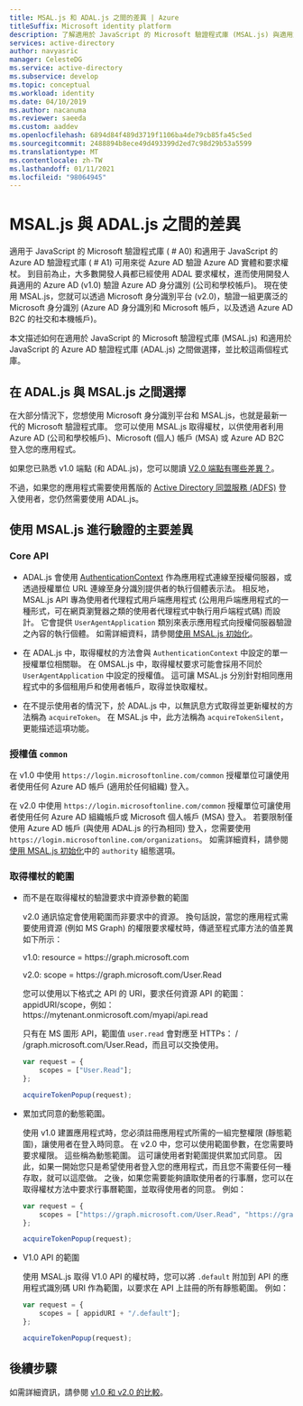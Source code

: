 ```yaml
---
title: MSAL.js 和 ADAL.js 之間的差異 | Azure
titleSuffix: Microsoft identity platform
description: 了解適用於 JavaScript 的 Microsoft 驗證程式庫 (MSAL.js) 與適用於 JavaScript 的 Azure AD 驗證程式庫 (ADAL.js) 之間的差異，以及如何選擇要使用哪一個。
services: active-directory
author: navyasric
manager: CelesteDG
ms.service: active-directory
ms.subservice: develop
ms.topic: conceptual
ms.workload: identity
ms.date: 04/10/2019
ms.author: nacanuma
ms.reviewer: saeeda
ms.custom: aaddev
ms.openlocfilehash: 6894d84f489d3719f1106ba4de79cb85fa45c5ed
ms.sourcegitcommit: 2488894b8ece49d493399d2ed7c98d29b53a5599
ms.translationtype: MT
ms.contentlocale: zh-TW
ms.lasthandoff: 01/11/2021
ms.locfileid: "98064945"
---
```

# <a name="differences-between-msaljs-and-adaljs"></a>MSAL.js 與 ADAL.js 之間的差異

適用于 JavaScript 的 Microsoft 驗證程式庫 ( # A0) 和適用于 JavaScript 的 Azure AD 驗證程式庫 ( # A1) 可用來從 Azure AD 驗證 Azure AD 實體和要求權杖。 到目前為止，大多數開發人員都已經使用 ADAL 要求權杖，進而使用開發人員適用的 Azure AD (v1.0) 驗證 Azure AD 身分識別 (公司和學校帳戶)。 現在使用 MSAL.js，您就可以透過 Microsoft 身分識別平台 (v2.0)，驗證一組更廣泛的 Microsoft 身分識別 (Azure AD 身分識別和 Microsoft 帳戶，以及透過 Azure AD B2C 的社交和本機帳戶)。

本文描述如何在適用於 JavaScript 的 Microsoft 驗證程式庫 (MSAL.js) 和適用於 JavaScript 的 Azure AD 驗證程式庫 (ADAL.js) 之間做選擇，並比較這兩個程式庫。

## <a name="choosing-between-adaljs-and-msaljs"></a>在 ADAL.js 與 MSAL.js 之間選擇

在大部分情況下，您想使用 Microsoft 身分識別平台和 MSAL.js，也就是最新一代的 Microsoft 驗證程式庫。 您可以使用 MSAL.js 取得權杖，以供使用者利用 Azure AD (公司和學校帳戶)、Microsoft (個人) 帳戶 (MSA) 或 Azure AD B2C 登入您的應用程式。

如果您已熟悉 v1.0 端點 (和 ADAL.js)，您可以閱讀 [V2.0 端點有哪些差異？](../azuread-dev/azure-ad-endpoint-comparison.md)。

不過，如果您的應用程式需要使用舊版的 [Active Directory 同盟服務 (ADFS)](/windows-server/identity/active-directory-federation-services) 登入使用者，您仍然需要使用 ADAL.js。

## <a name="key-differences-in-authentication-with-msaljs"></a>使用 MSAL.js 進行驗證的主要差異

### <a name="core-api"></a>Core API

* ADAL.js 會使用 [AuthenticationContext](https://github.com/AzureAD/azure-activedirectory-library-for-js/wiki/Config-authentication-context#authenticationcontext) 作為應用程式連線至授權伺服器，或透過授權單位 URL 連線至身分識別提供者的執行個體表示法。 相反地，MSAL.js API 專為使用者代理程式用戶端應用程式 (公用用戶端應用程式的一種形式，可在網頁瀏覽器之類的使用者代理程式中執行用戶端程式碼) 而設計。 它會提供 `UserAgentApplication` 類別來表示應用程式向授權伺服器驗證之內容的執行個體。 如需詳細資料，請參閱[使用 MSAL.js 初始化](msal-js-initializing-client-applications.md)。

* 在 ADAL.js 中，取得權杖的方法會與 `AuthenticationContext` 中設定的單一授權單位相關聯。 在 0MSAL.js 中，取得權杖要求可能會採用不同於 `UserAgentApplication` 中設定的授權值。 這可讓 MSAL.js 分別針對相同應用程式中的多個租用戶和使用者帳戶，取得並快取權杖。

* 在不提示使用者的情況下，於 ADAL.js 中，以無訊息方式取得並更新權杖的方法稱為 `acquireToken`。 在 MSAL.js 中，此方法稱為 `acquireTokenSilent`，更能描述這項功能。

### <a name="authority-value-common"></a>授權值 `common`

在 v1.0 中使用 `https://login.microsoftonline.com/common` 授權單位可讓使用者使用任何 Azure AD 帳戶 (適用於任何組織) 登入。

在 v2.0 中使用 `https://login.microsoftonline.com/common` 授權單位可讓使用者使用任何 Azure AD 組織帳戶或 Microsoft 個人帳戶 (MSA) 登入。 若要限制僅使用 Azure AD 帳戶 (與使用 ADAL.js 的行為相同) 登入，您需要使用 `https://login.microsoftonline.com/organizations`。 如需詳細資料，請參閱[使用 MSAL.js 初始化](msal-js-initializing-client-applications.md)中的 `authority` 組態選項。

### <a name="scopes-for-acquiring-tokens"></a>取得權杖的範圍
* 而不是在取得權杖的驗證要求中資源參數的範圍

    v2.0 通訊協定會使用範圍而非要求中的資源。 換句話說，當您的應用程式需要使用資源 (例如 MS Graph) 的權限要求權杖時，傳遞至程式庫方法的值差異如下所示：

    v1.0: resource = https\://graph.microsoft.com

    v2.0: scope = https\://graph.microsoft.com/User.Read

    您可以使用以下格式之 API 的 URI，要求任何資源 API 的範圍：appidURI/scope，例如：https:\//mytenant.onmicrosoft.com/myapi/api.read

    只有在 MS 圖形 API，範圍值 `user.read` 會對應至 HTTPs： \/ /graph.microsoft.com/User.Read，而且可以交換使用。

    ```javascript
    var request = {
        scopes = ["User.Read"];
    };

    acquireTokenPopup(request);   
    ```

* 累加式同意的動態範圍。

    使用 v1.0 建置應用程式時，您必須註冊應用程式所需的一組完整權限 (靜態範圍)，讓使用者在登入時同意。 在 v2.0 中，您可以使用範圍參數，在您需要時要求權限。 這些稱為動態範圍。 這可讓使用者對範圍提供累加式同意。 因此，如果一開始您只是希望使用者登入您的應用程式，而且您不需要任何一種存取，就可以這麼做。 之後，如果您需要能夠讀取使用者的行事曆，您可以在取得權杖方法中要求行事曆範圍，並取得使用者的同意。 例如：

    ```javascript
    var request = {
        scopes = ["https://graph.microsoft.com/User.Read", "https://graph.microsoft.com/Calendar.Read"];
    };

    acquireTokenPopup(request);   
    ```

* V1.0 API 的範圍

    使用 MSAL.js 取得 V1.0 API 的權杖時，您可以將 `.default` 附加到 API 的應用程式識別碼 URI 作為範圍，以要求在 API 上註冊的所有靜態範圍。 例如：

    ```javascript
    var request = {
        scopes = [ appidURI + "/.default"];
    };

    acquireTokenPopup(request);
    ```

## <a name="next-steps"></a>後續步驟
如需詳細資訊，請參閱 [v1.0 和 v2.0 的比較](../azuread-dev/azure-ad-endpoint-comparison.md)。